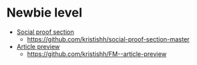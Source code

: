 # Newbie level

* [Social proof section](https://cocky-wozniak-6f667f.netlify.app/)
  - https://github.com/kristishh/social-proof-section-master
* [Article preview](https://inspiring-babbage-db1b91.netlify.app/)
  - https://github.com/kristishh/FM--article-preview
